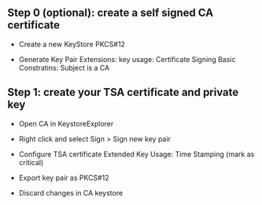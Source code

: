 ## Step 0 (optional): create a self signed CA certificate

- Create a new KeyStore PKCS#12

- Generate Key Pair
Extensions: 
  key usage: Certificate Signing
  Basic Constratins: Subject is a CA


## Step 1: create your TSA certificate and private key

- Open CA in KeystoreExplorer

- Right click and select Sign > Sign new key pair

- Configure TSA certificate
  Extended Key Usage: Time Stamping (mark as critical)

- Export key pair as PKCS#12

- Discard changes in CA keystore